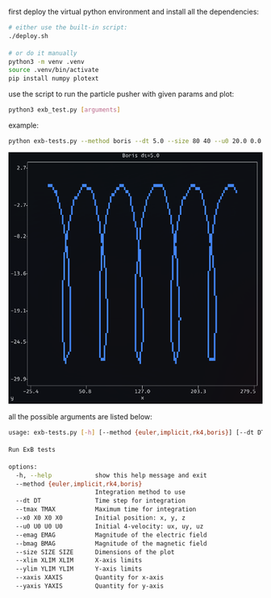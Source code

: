 first deploy the virtual python environment and install all the dependencies:
```sh
# either use the built-in script:
./deploy.sh

# or do it manually
python3 -m venv .venv
source .venv/bin/activate
pip install numpy plotext
```

use the script to run the particle pusher with given params and plot:
```sh
python3 exb_test.py [arguments]
```

example:
```sh
python exb-tests.py --method boris --dt 5.0 --size 80 40 --u0 20.0 0.0 0.0 --tmax 500 --emag 0.5
```

![demo](demo.png)

all the possible arguments are listed below:
```sh
usage: exb-tests.py [-h] [--method {euler,implicit,rk4,boris}] [--dt DT] [--tmax TMAX] [--x0 X0 X0 X0] [--u0 U0 U0 U0] [--emag EMAG] [--bmag BMAG] [--size SIZE SIZE] [--xlim XLIM XLIM] [--ylim YLIM YLIM] [--xaxis XAXIS] [--yaxis YAXIS]

Run ExB tests

options:
  -h, --help            show this help message and exit
  --method {euler,implicit,rk4,boris}
                        Integration method to use
  --dt DT               Time step for integration
  --tmax TMAX           Maximum time for integration
  --x0 X0 X0 X0         Initial position: x, y, z
  --u0 U0 U0 U0         Initial 4-velocity: ux, uy, uz
  --emag EMAG           Magnitude of the electric field
  --bmag BMAG           Magnitude of the magnetic field
  --size SIZE SIZE      Dimensions of the plot
  --xlim XLIM XLIM      X-axis limits
  --ylim YLIM YLIM      Y-axis limits
  --xaxis XAXIS         Quantity for x-axis
  --yaxis YAXIS         Quantity for y-axis
```
